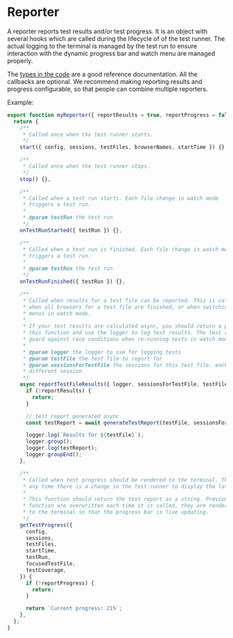 # Reporter

A reporter reports test results and/or test progress. It is an object with several hooks which are called during the lifecycle of of the test runner. The actual logging to the terminal is managed by the test run to ensure interaction with the dynamic progress bar and watch menu are managed properly.

The [types in the code](https://github.com/modernweb-dev/web/tree/master/packages/test-runner-core/src/reporter/Reporter.ts) are a good reference documentation. All the callbacks are optional. We recommend making reporting results and progress configurable, so that people can combine multiple reporters.

Example:

```js
export function myReporter({ reportResults = true, reportProgress = false } = {}) {
  return {
    /**
     * Called once when the test runner starts.
     */
    start({ config, sessions, testFiles, browserNames, startTime }) {},

    /**
     * Called once when the test runner stops.
     */
    stop() {},

    /**
     * Called when a test run starts. Each file change in watch mode
     * triggers a test run.
     *
     * @param testRun the test run
     */
    onTestRunStarted({ testRun }) {},

    /**
     * Called when a test run is finished. Each file change in watch mode
     * triggers a test run.
     *
     * @param testRun the test run
     */
    onTestRunFinished({ testRun }) {},

    /**
     * Called when results for a test file can be reported. This is called
     * when all browsers for a test file are finished, or when switching between
     * menus in watch mode.
     *
     * If your test results are calculated async, you should return a promise from
     * this function and use the logger to log test results. The test runner will
     * guard against race conditions when re-running tests in watch mode while reporting.
     *
     * @param logger the logger to use for logging tests
     * @param testFile the test file to report for
     * @param sessionsForTestFile the sessions for this test file. each browser is a
     * different session
     */
    async reportTestFileResults({ logger, sessionsForTestFile, testFile }) {
      if (!reportResults) {
        return;
      }

      // test report generated async
      const testReport = await generateTestReport(testFile, sessionsForTestFile);

      logger.log(`Results for ${testFile}`);
      logger.group();
      logger.log(testReport);
      logger.groupEnd();
    },

    /**
     * Called when test progress should be rendered to the terminal. This is called
     * any time there is a change in the test runner to display the latest status.
     *
     * This function should return the test report as a string. Previous results from this
     * function are overwritten each time it is called, they are rendered "dynamically"
     * to the terminal so that the progress bar is live updating.
     */
    getTestProgress({
      config,
      sessions,
      testFiles,
      startTime,
      testRun,
      focusedTestFile,
      testCoverage,
    }) {
      if (!reportProgress) {
        return;
      }

      return `Current progress: 21%`;
    },
  };
}
```
